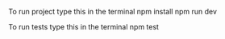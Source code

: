 To run project type this in the terminal
npm install
npm run dev

To run tests type this in the terminal
npm test